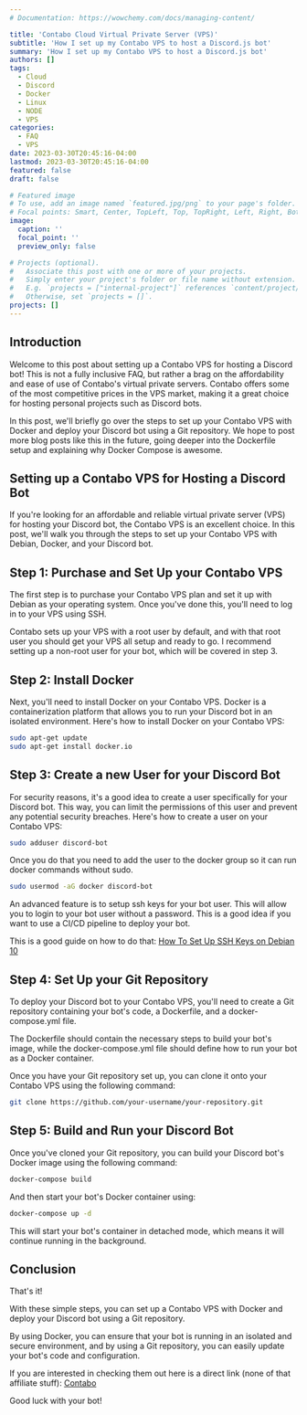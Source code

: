 ```yaml
---
# Documentation: https://wowchemy.com/docs/managing-content/

title: 'Contabo Cloud Virtual Private Server (VPS)'
subtitle: 'How I set up my Contabo VPS to host a Discord.js bot'
summary: 'How I set up my Contabo VPS to host a Discord.js bot'
authors: []
tags:
  - Cloud
  - Discord
  - Docker
  - Linux
  - NODE
  - VPS
categories:
  - FAQ
  - VPS
date: 2023-03-30T20:45:16-04:00
lastmod: 2023-03-30T20:45:16-04:00
featured: false
draft: false

# Featured image
# To use, add an image named `featured.jpg/png` to your page's folder.
# Focal points: Smart, Center, TopLeft, Top, TopRight, Left, Right, BottomLeft, Bottom, BottomRight.
image:
  caption: ''
  focal_point: ''
  preview_only: false

# Projects (optional).
#   Associate this post with one or more of your projects.
#   Simply enter your project's folder or file name without extension.
#   E.g. `projects = ["internal-project"]` references `content/project/deep-learning/index.md`.
#   Otherwise, set `projects = []`.
projects: []
---
```


## Introduction

Welcome to this post about setting up a Contabo VPS for hosting a Discord bot! This is not a fully inclusive FAQ, but rather a brag on the affordability and ease of use of Contabo's virtual private servers. Contabo offers some of the most competitive prices in the VPS market, making it a great choice for hosting personal projects such as Discord bots.

In this post, we'll briefly go over the steps to set up your Contabo VPS with Docker and deploy your Discord bot using a Git repository. We hope to post more blog posts like this in the future, going deeper into the Dockerfile setup and explaining why Docker Compose is awesome.

## Setting up a Contabo VPS for Hosting a Discord Bot

If you're looking for an affordable and reliable virtual private server (VPS) for hosting your Discord bot, the Contabo VPS is an excellent choice. In this post, we'll walk you through the steps to set up your Contabo VPS with Debian, Docker, and your Discord bot.

## Step 1: Purchase and Set Up your Contabo VPS

The first step is to purchase your Contabo VPS plan and set it up with Debian as your operating system. Once you've done this, you'll need to log in to your VPS using SSH.

Contabo sets up your VPS with a root user by default, and with that root user you should get your VPS all setup and ready to go. I recommend setting up a non-root user for your bot, which will be covered in step 3.

## Step 2: Install Docker

Next, you'll need to install Docker on your Contabo VPS. Docker is a containerization platform that allows you to run your Discord bot in an isolated environment. Here's how to install Docker on your Contabo VPS:

```bash
sudo apt-get update
sudo apt-get install docker.io
```

## Step 3: Create a new User for your Discord Bot

For security reasons, it's a good idea to create a user specifically for your Discord bot. This way, you can limit the permissions of this user and prevent any potential security breaches. Here's how to create a user on your Contabo VPS:

```bash
sudo adduser discord-bot
```

Once you do that you need to add the user to the docker group so it can run docker commands without sudo.

```bash
sudo usermod -aG docker discord-bot
```

An advanced feature is to setup ssh keys for your bot user. This will allow you to login to your bot user without a password. This is a good idea if you want to use a CI/CD pipeline to deploy your bot.

This is a good guide on how to do that: [How To Set Up SSH Keys on Debian 10](https://www.digitalocean.com/community/tutorials/how-to-set-up-ssh-keys-on-debian-10)

## Step 4: Set Up your Git Repository

To deploy your Discord bot to your Contabo VPS, you'll need to create a Git repository containing your bot's code, a Dockerfile, and a docker-compose.yml file.

The Dockerfile should contain the necessary steps to build your bot's image, while the docker-compose.yml file should define how to run your bot as a Docker container.

Once you have your Git repository set up, you can clone it onto your Contabo VPS using the following command:

```bash
git clone https://github.com/your-username/your-repository.git
```

## Step 5: Build and Run your Discord Bot

Once you've cloned your Git repository, you can build your Discord bot's Docker image using the following command:

```bash
docker-compose build
```

And then start your bot's Docker container using:

```bash
docker-compose up -d
```

This will start your bot's container in detached mode, which means it will continue running in the background.

## Conclusion

That's it!

With these simple steps, you can set up a Contabo VPS with Docker and deploy your Discord bot using a Git repository.

By using Docker, you can ensure that your bot is running in an isolated and secure environment, and by using a Git repository, you can easily update your bot's code and configuration.

If you are interested in checking them out here is a direct link (none of that affiliate stuff): [Contabo](https://contabo.com/?show=vps)

Good luck with your bot!
